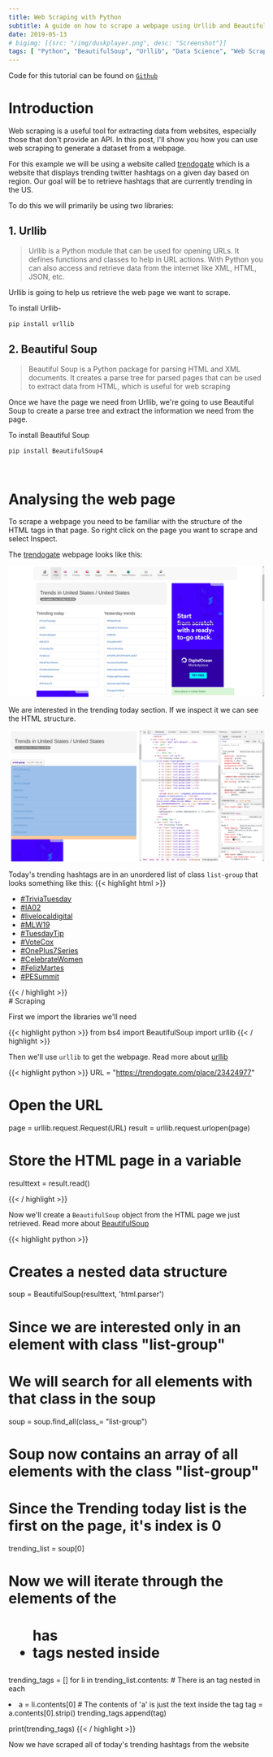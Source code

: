 ```yaml
---
title: Web Scraping with Python
subtitle: A guide on how to scrape a webpage using Urllib and BeautifulSoup
date: 2019-05-13
# bigimg: [{src: "/img/duskplayer.png", desc: "Screenshot"}]
tags: [ "Python", "BeautifulSoup", "Urllib", "Data Science", "Web Scraping" ]
---
```



Code for this tutorial can be found on [`Github`](https://gist.github.com/Aveek-Saha/860464a7b52c5bab781f870dcb73ed57)

<!--more-->

# Introduction
Web scraping is a useful tool for extracting data from websites, especially those that don't provide an API. In this post, I'll show you how you can use web scraping to generate a dataset from a webpage. 

For this example we will be using a website called [trendogate](https://trendogate.com/place/23424977) which is a website that displays trending twitter hashtags on a given day based on region. Our goal will be to retrieve hashtags that are currently trending in the US.


To do this we will primarily be using two libraries:

## 1. Urllib

> Urllib is a Python module that can be used for opening URLs. It defines functions and classes to help in URL actions. With Python you can also access and retrieve data from the internet like XML, HTML, JSON, etc.

Urllib is going to help us retrieve the web page we want to scrape.

To install Urllib-
```bash
pip install urllib
```


## 2. Beautiful Soup

> Beautiful Soup is a Python package for parsing HTML and XML documents. It creates a parse tree for parsed pages that can be used to extract data from HTML, which is useful for web scraping

Once we have the page we need from Urllib, we're going to use Beautiful Soup to create a parse tree and extract the information we need from the page.

To install Beautiful Soup
```bash
pip install BeautifulSoup4
```
<br>

# Analysing the web page

To scrape a webpage you need to be familiar with the structure of the HTML tags in that page. So right click on the page you want to scrape and select Inspect.

The [trendogate](https://trendogate.com/place/23424977) webpage looks like this:

![Trendogate](/scraping/scraping_site.png)


We are interested in the trending today section. If we inspect it we can see the HTML structure.

![HTML tags](/scraping/scrape_html_tag.png)


Today's trending hashtags are in an unordered list of class ```list-group``` that looks something like this:
{{< highlight html >}}
<ul class="list-group">
    <li class="list-group-item"><a href="/trend/79334795"> #TriviaTuesday</a></li>
    <li class="list-group-item"><a href="/trend/79334794"> #IA02</a></li>
    <li class="list-group-item"><a href="/trend/79334793"> #livelocaldigital</a></li>
    <li class="list-group-item"><a href="/trend/79334792"> #MLW19</a></li>
    <li class="list-group-item"><a href="/trend/79334791"> #TuesdayTip</a></li>
    <li class="list-group-item"><a href="/trend/79334790"> #VoteCox</a></li>
    <li class="list-group-item"><a href="/trend/79334789"> #OnePlus7Series</a></li>
    <li class="list-group-item"><a href="/trend/79334788"> #CelebrateWomen</a></li>
    <li class="list-group-item"><a href="/trend/79334787"> #FelizMartes</a></li>
    <li class="list-group-item"><a href="/trend/79334786"> #PESummit</a></li>
</ul>
{{< / highlight >}}

<br>
# Scraping

First we import the libraries we'll need

{{< highlight python >}}
from bs4 import BeautifulSoup
import urllib
{{< / highlight >}}


Then we'll use `urllib` to get the webpage. Read more about [urllib](https://docs.python.org/3/library/urllib.html)

{{< highlight python >}}
URL = "https://trendogate.com/place/23424977"
# Open the URL
page = urllib.request.Request(URL)
result = urllib.request.urlopen(page)
# Store the HTML page in a variable
resulttext = result.read()

{{< / highlight >}}


Now we'll create a `BeautifulSoup` object from the HTML page we just retrieved. Read more about [BeautifulSoup](https://www.crummy.com/software/BeautifulSoup/bs4/doc/)

{{< highlight python >}}
# Creates a nested data structure
soup = BeautifulSoup(resulttext, 'html.parser')

# Since we are interested only in an element with class "list-group"
# We will search for all elements with that class in the soup

soup = soup.find_all(class_= "list-group")

# Soup now contains an array of all elements with the class "list-group"
# Since the Trending today list is the first on the page, it's index is 0

trending_list = soup[0]
# Now we will iterate through the elements of the <ul> 
# <ul> has <li> tags nested inside

trending_tags = []
for li in trending_list.contents:
    # There is an <a> tag nested in each <li>
    a = li.contents[0]
    # The contents of 'a' is just the text inside the tag
    tag = a.contents[0].strip()
    trending_tags.append(tag)

print(trending_tags)
{{< / highlight >}}
 
Now we have scraped all of today's trending hashtags from the website


<!-- {{< highlight python >}}
{{< / highlight >}} -->
<br>


